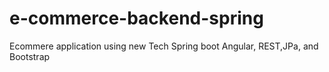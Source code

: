 # e-commerce-backend-spring

Ecommere application using new Tech Spring boot Angular, REST,JPa, and Bootstrap

